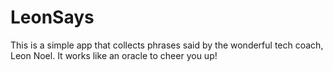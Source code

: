 # LeonSays

This is a simple app that collects phrases said by the wonderful tech coach, Leon Noel. It works like an oracle to cheer you up!
